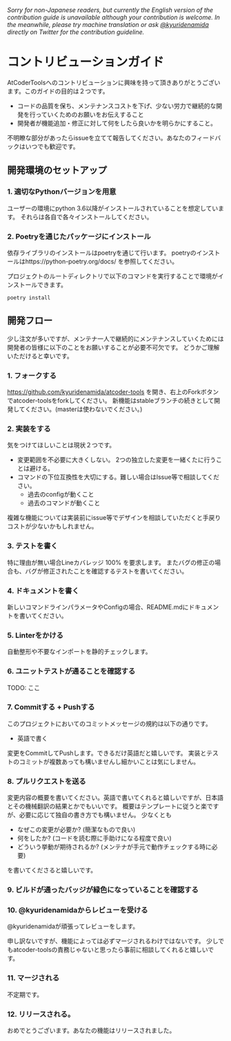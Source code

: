 _Sorry for non-Japanese readers, but currently the English version of the contribution guide is unavailable although your contribution is welcome.
In the meanwhile, please try machine translation or ask [@kyuridenamida](https://twitter.com/kyuridenamida) directly on Twitter for the contribution guideline._ 

# コントリビューションガイド

AtCoderToolsへのコントリビューションに興味を持って頂きありがとうございます。このガイドの目的は２つです。

- コードの品質を保ち、メンテナンスコストを下げ、少ない労力で継続的な開発を行っていくためのお願いをお伝えすること
- 開発者が機能追加・修正に対して何をしたら良いかを明らかにすること。

不明瞭な部分があったらissueを立てて報告してください。あなたのフィードバックはいつでも歓迎です。

## 開発環境のセットアップ

### 1. 適切なPythonバージョンを用意

ユーザーの環境にpython 3.6以降がインストールされていることを想定しています。
それらは各自で各々インストールしてください。

### 2. Poetryを通じたパッケージにインストール
依存ライブラリのインストールはpoetryを通じて行います。
poetryのインストールはhttps://python-poetry.org/docs/ を参照してください。


プロジェクトのルートディレクトリで以下のコマンドを実行することで環境がインストールできます。
```
poetry install
```

## 開発フロー

少し注文が多いですが、メンテナ一人で継続的にメンテナンスしていくためには開発者の皆様に以下のことをお願いすることが必要不可欠です。
どうかご理解いただけると幸いです。

### 1. フォークする

https://github.com/kyuridenamida/atcoder-tools を開き、右上のForkボタンでatcoder-toolsをforkしてください。
新機能はstableブランチの続きとして開発してください。(masterは使わないでください。)

### 2. 実装をする

気をつけてほしいことは現状２つです。

- 変更範囲を不必要に大きくしない。 2つの独立した変更を一緒くたに行うことは避ける。
- コマンドの下位互換性を大切にする。難しい場合はIssue等で相談してください。
    - 過去のconfigが動くこと
    - 過去のコマンドが動くこと
    
複雑な機能については実装前にissue等でデザインを相談していただくと手戻りコストが少ないかもしれません。

### 3. テストを書く

特に理由が無い場合Lineカバレッジ 100% を要求します。
またバグの修正の場合も、バグが修正されたことを確認するテストを書いてください。

### 4. ドキュメントを書く
新しいコマンドラインパラメータやConfigの場合、README.mdにドキュメントを書いてください。

### 5. Linterをかける
自動整形や不要なインポートを静的チェックします。

### 6. ユニットテストが通ることを確認する
TODO: ここ

### 7. Commitする + Pushする

このプロジェクトにおいてのコミットメッセージの規約は以下の通りです。
- 英語で書く

変更をCommitしてPushします。できるだけ英語だと嬉しいです。
実装とテストのコミットが複数あっても構いませんし細かいことは気にしません。

### 8. プルリクエストを送る

変更内容の概要を書いてください。英語で書いてくれると嬉しいですが、日本語とその機械翻訳の結果とかでもいいです。
概要はテンプレートに従うと楽ですが、必要に応じて独自の書き方でも構いません。
少なくとも

- なぜこの変更が必要か? (簡潔なもので良い)
- 何をしたか? (コードを読む際に手助けになる程度で良い)
- どういう挙動が期待されるか? (メンテナが手元で動作チェックする時に必要)

を書いてくださると嬉しいです。

### 9. ビルドが通ったバッジが緑色になっていることを確認する

### 10. @kyuridenamidaからレビューを受ける
@kyuridenamidaが頑張ってレビューをします。

申し訳ないですが、機能によっては必ずマージされるわけではないです。
少しでもatcoder-toolsの責務じゃないと思ったら事前に相談してくれると嬉しいです。

### 11. マージされる
不定期です。

### 12. リリースされる。
おめでとうございます。あなたの機能はリリースされました。
